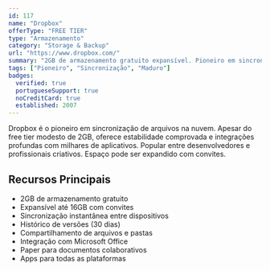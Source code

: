 ```yaml
---
id: 117
name: "Dropbox"
offerType: "FREE TIER"
type: "Armazenamento"
category: "Storage & Backup"
url: "https://www.dropbox.com/"
summary: "2GB de armazenamento gratuito expansível. Pioneiro em sincronização de arquivos na nuvem."
tags: ["Pioneiro", "Sincronização", "Maduro"]
badges:
  verified: true
  portugueseSupport: true
  noCreditCard: true
  established: 2007
---
```


Dropbox é o pioneiro em sincronização de arquivos na nuvem. Apesar do free tier modesto de 2GB, oferece estabilidade comprovada e integrações profundas com milhares de aplicativos. Popular entre desenvolvedores e profissionais criativos. Espaço pode ser expandido com convites.

## Recursos Principais

- 2GB de armazenamento gratuito
- Expansível até 16GB com convites
- Sincronização instantânea entre dispositivos
- Histórico de versões (30 dias)
- Compartilhamento de arquivos e pastas
- Integração com Microsoft Office
- Paper para documentos colaborativos
- Apps para todas as plataformas
